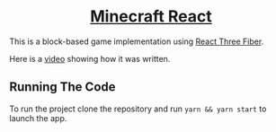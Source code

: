 <h1 align="center"><a href="https://www.youtube.com/watch?v=Lc2JvBXMesY">Minecraft React</a></h1>


This is a block-based game implementation using [React Three Fiber](https://github.com/pmndrs/react-three-fiber).

Here is a [video](https://www.youtube.com/watch?v=Lc2JvBXMesY) showing how it was written.

## Running The Code

To run the project clone the repository and run `yarn && yarn start` to launch the app.
